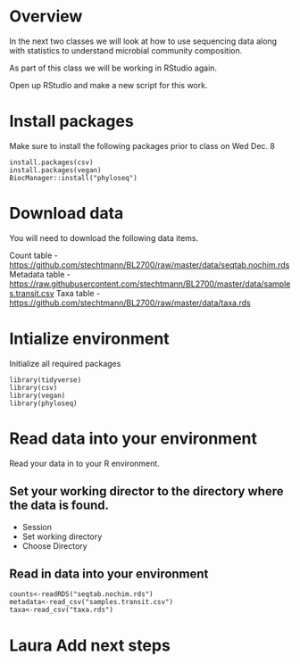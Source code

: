 # Overview 
In the next two classes we will look at how to use sequencing data along with statistics to understand microbial community composition.

As part of this class we will be working in RStudio again.

Open up RStudio and make a new script for this work.

# Install packages
Make sure to install the following packages prior to class on Wed Dec. 8

```{R}
install.packages(csv)
install.packages(vegan)
BiocManager::install("phyloseq")
```

# Download data

You will need to download the following data items.

Count table - https://github.com/stechtmann/BL2700/raw/master/data/seqtab.nochim.rds
Metadata table - https://raw.githubusercontent.com/stechtmann/BL2700/master/data/samples.transit.csv
Taxa table - https://github.com/stechtmann/BL2700/raw/master/data/taxa.rds

# Intialize environment 

Initialize all required packages

```{R}
library(tidyverse)
library(csv)
library(vegan)
library(phyloseq)
```
# Read data into your environment
Read your data in to your R environment.

## Set your working director to the directory where the data is found.
- Session
- Set working directory
- Choose Directory

## Read in data into your environment
```{R}
counts<-readRDS("seqtab.nochim.rds")
metadata<-read_csv("samples.transit.csv")
taxa<-read_csv("taxa.rds")
```

# Laura Add next steps

